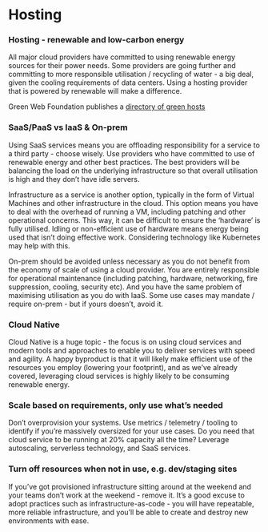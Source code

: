 # Hosting

### Hosting - renewable and low-carbon energy
All major cloud providers have committed to using renewable energy sources for their power needs. Some providers are going further and committing to more responsible utilisation / recycling of water - a big deal, given the cooling requirements of data centers. Using a hosting provider that is powered by renewable will make a difference.

Green Web Foundation publishes a [directory of green hosts](https://www.thegreenwebfoundation.org/directory/ ) 

### SaaS/PaaS vs IaaS & On-prem
Using SaaS services means you are offloading responsibility for a service to a third party - choose wisely. Use providers who have committed to use of renewable energy and other best practices. The best providers will be balancing the load on the underlying infrastructure so that overall utilisation is high and they don’t have idle servers.

Infrastructure as a service is another option, typically in the form of Virtual Machines and other infrastructure in the cloud. This option means you have to deal with the overhead of running a VM, including patching and other operational concerns. This way, it can be difficult to ensure the ‘hardware’ is fully utilised. Idling or non-efficient use of hardware means energy being used that isn’t doing effective work. Considering technology like Kubernetes may help with this.

On-prem should be avoided unless necessary as you do not benefit from the economy of scale of using a cloud provider. You are entirely responsible for operational maintenance (including patching, hardware, networking, fire suppression, cooling, security etc). And you have the same problem of maximising utilisation as you do with IaaS. Some use cases may mandate / require on-prem - but if yours doesn’t, avoid it.

### Cloud Native
Cloud Native is a huge topic - the focus is on using cloud services and modern tools and approaches to enable you to deliver services with speed and agility. A happy byproduct is that it will likely make efficient use of the resources you employ (lowering your footprint), and as we’ve already covered, leveraging cloud services is highly likely to be consuming renewable energy.

### Scale based on requirements, only use what’s needed
Don’t overprovision your systems. Use metrics / telemetry / tooling to identify if you’re massively oversized for your use cases. Do you need that cloud service to be running at 20% capacity all the time? Leverage autoscaling, serverless technology, and SaaS services.

### Turn off resources when not in use, e.g. dev/staging sites
If you’ve got provisioned infrastructure sitting around at the weekend and your teams don’t work at the weekend - remove it. It’s a good excuse to adopt practices such as infrastructure-as-code - you will have repeatable, more reliable infrastructure, and you’ll be able to create and destroy new environments with ease.